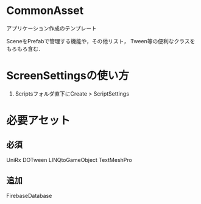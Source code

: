 # CommonAsset
アプリケーション作成のテンプレート

SceneをPrefabで管理する機能や，その他リスト， Tween等の便利なクラスをもろもろ含む．

# ScreenSettingsの使い方

1. Scriptsフォルダ直下にCreate > ScriptSettings

# 必要アセット 
## 必須
UniRx
DOTween
LINQtoGameObject
TextMeshPro

## 追加
FirebaseDatabase
